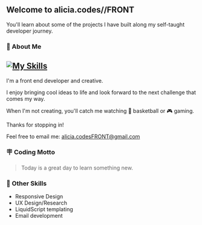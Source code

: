 
## Welcome to alicia.codes//FRONT

You'll learn about some of the projects I have built along my self-taught developer journey.

### 🪪 About Me
[![My Skills](https://skillicons.dev/icons?i=html,css,js,react,bootstrap,materialui,git,php,mysql,vscode,figma,ps,ai&perline=7)](https://skillicons.dev)
---
I'm a front end developer and  creative.

I enjoy bringing cool ideas to life and look forward to the next challenge that comes my way.

When I'm not creating, you'll catch me watching 🏀 basketball or 🎮 gaming.

Thanks for stopping in! 

Feel free to email me: alicia.codesFRONT@gmail.com

### 🪧 Coding Motto
> Today is a great day to learn something new.

### 📐 Other Skills
- Responsive Design
- UX Design/Research
- LiquidScript templating
- Email development
